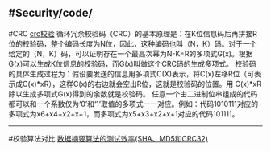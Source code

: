 #Security/code/
---
#CRC
[crc校验](http://baike.baidu.com/link?url=GbWfM_5yGRDqlGil9pur95l5RKwO94EStR8_6_1xqlr3SZqO6n-dDyztDRfbmnP_D4GnE8KtQBsD3RWD7DlBTa)
循环冗余校验码（CRC）的基本原理是：在K位信息码后再拼接R位的校验码，整个编码长度为N位，因此，这种编码也叫（N，K）码。对于一个给定的（N，K）码，可以证明存在一个最高次幂为N-K=R的多项式G(x)。根据G(x)可以生成K位信息的校验码，而G(x)叫做这个CRC码的生成多项式。 校验码的具体生成过程为：假设要发送的信息用多项式C(X)表示，将C(x)左移R位（可表示成C(x)*xR），这样C(x)的右边就会空出R位，这就是校验码的位置。用 C(x)*xR 除以生成多项式G(x)得到的余数就是校验码。
任意一个由二进制位串组成的代码都可以和一个系数仅为‘0’和‘1’取值的多项式一一对应。例如：代码1010111对应的多项式为x6+x4+x2+x+1，而多项式为x5+x3+x2+x+1对应的代码101111。

----
#校验算法对比
[数据摘要算法的测试效率(SHA、MD5和CRC32)](http://www.cnblogs.com/xia520pi/p/3910530.html)







